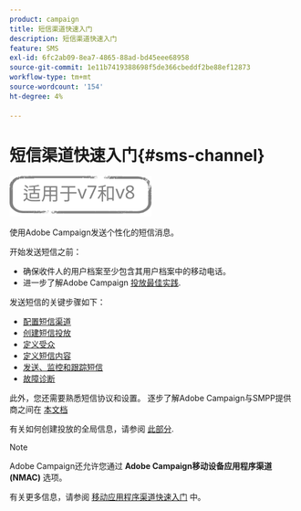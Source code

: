 ```yaml
---
product: campaign
title: 短信渠道快速入门
description: 短信渠道快速入门
feature: SMS
exl-id: 6fc2ab09-8ea7-4865-88ad-bd45eee68958
source-git-commit: 1e11b7419388698f5de366cbeddf2be88ef12873
workflow-type: tm+mt
source-wordcount: '154'
ht-degree: 4%

---
```


# 短信渠道快速入门{#sms-channel}

![](../../assets/common.svg)


使用Adobe Campaign发送个性化的短信消息。

开始发送短信之前：

* 确保收件人的用户档案至少包含其用户档案中的移动电话。
* 进一步了解Adobe Campaign [投放最佳实践](delivery-best-practices.md).

发送短信的关键步骤如下：

* [配置短信渠道](sms-set-up.md)
* [创建短信投放](sms-create.md)
* [定义受众](sms-create.md#selecting-the-target-population)
* [定义短信内容](sms-create.md#defining-the-sms-content)
* [发送、监控和跟踪短信](sms-send.md)
* [故障诊断](troubleshooting-sms.md)

此外，您还需要熟悉短信协议和设置。 逐步了解Adobe Campaign与SMPP提供商之间在 [本文档](sms-protocol.md)

有关如何创建投放的全局信息，请参阅 [此部分](steps-about-delivery-creation-steps.md).

>[!NOTE]
>
>Adobe Campaign还允许您通过 **Adobe Campaign移动设备应用程序渠道(NMAC)** 选项。
> 
>有关更多信息，请参阅 [移动应用程序渠道快速入门](about-mobile-app-channel.md) 中。
